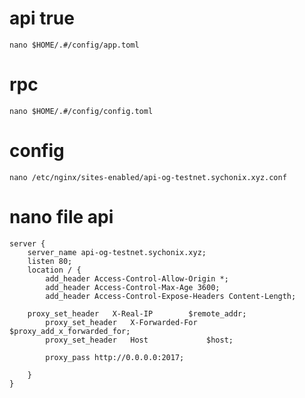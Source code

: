# api true
```
nano $HOME/.#/config/app.toml
```
# rpc 
```
nano $HOME/.#/config/config.toml
```

# config 
```
nano /etc/nginx/sites-enabled/api-og-testnet.sychonix.xyz.conf
```

# nano file api
```
server {
    server_name api-og-testnet.sychonix.xyz;
    listen 80;
    location / {
        add_header Access-Control-Allow-Origin *;
        add_header Access-Control-Max-Age 3600;
        add_header Access-Control-Expose-Headers Content-Length;

	proxy_set_header   X-Real-IP        $remote_addr;
        proxy_set_header   X-Forwarded-For  $proxy_add_x_forwarded_for;
        proxy_set_header   Host             $host;

        proxy_pass http://0.0.0.0:2017;

    }
}
```





































